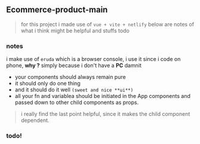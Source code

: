 ## Ecommerce-product-main

> for this project i made use of `vue + vite + netlify`
> below are notes of what i think might be helpful and stuffs todo

### notes
i make use of `eruda` which is a browser console, i use it since i code on phone, **why ?** simply because i don't have a **PC** damnit

- your components should always remain pure 
- it should only do one thing
- and it should do it well `(sweet and nice **ui**)`
- all your fn and variablea should be initiated in the App components and passed down to other child components as props.

> i really find the last point helpful, since it makes the child component dependent. 

### todo!
